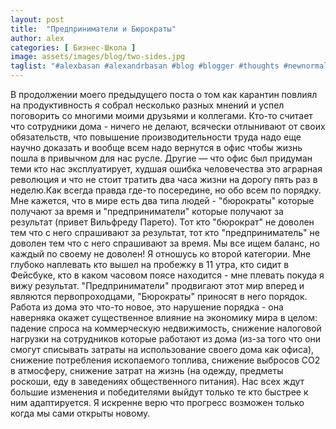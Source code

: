 ```yaml
---
layout: post
title:  "Предприниматели и Бюрократы"
author: alex
categories: [ Бизнес-Школа ]
image: assets/images/blog/two-sides.jpg
taglist: "#alexbasan #alexandrbasan #blog #blogger #thoughts #newnormal #covid19 #lifeisgood #newzealand #алексбасан #александрбасан #блог #блоггер #мысливмоейголове #карантин #жизньпрекрасна #новаязеландия #аработатьнадо #аработаидет"
---
```


В продолжении моего предыдущего поста о том как карантин повлиял на продуктивность я собрал несколько разных мнений и успел поговорить со многими моими друзьями и коллегами. Кто-то считает что сотрудники дома - ничего не делают, всячески отлынивают от своих обязательств, что повышение производительности труда надо еще научно доказать и вообще всем надо вернутся в офис чтобы жизнь пошла в привычном для нас русле. Другие — что офис был придуман теми кто нас эксплуатирует, худшая ошибка человечества это аграрная революция и что не стоит тратить два часа жизни на дорогу пять раз в неделю.Как всегда правда где-то посередине, но обо всем по порядку. Мне кажется, что в мире есть два типа людей - "бюрократы" которые получают за время и "предприниматели" которые получают за результат (привет Вильфреду Парето). Тот кто "бюрократ" не доволен тем что с него спрашивают за результат, тот кто "предприниматель" не доволен тем что с него спрашивают за время. Мы все ищем баланс, но каждый по своему не доволен! Я отношусь ко второй категории. Мне глубоко наплевать кто вышел на пробежку в 11 утра, кто сидит в Фейсбуке, кто в каком часовом поясе находится - мне плевать покуда я вижу результат. "Предприниматели" продвигают этот мир вперед и являются первопроходцами, "Бюрократы" приносят в него порядок. Работа из дома это что-то новое, это нарушение порядка - она наверняка окажет существенное влияние на экономику мира в целом: падение спроса на коммерческую недвижимость, снижение налоговой нагрузки на сотрудников которые работают из дома (из-за того что они смогут списывать затраты на использование своего дома как офиса), снижение потребления ископаемого топлива, снижение выбросов CO2 в атмосферу, снижение затрат на жизнь (на одежду, предметы роскоши, еду в заведениях общественного питания). Нас всех ждут большие изменения и победителями выйдут только те кто быстрее к ним адаптируется. Я искренне верю что прогресс возможен только когда мы сами открыты новому.